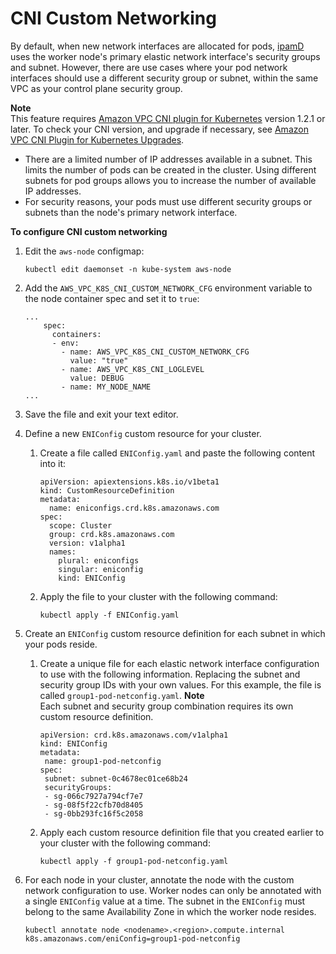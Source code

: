 # CNI Custom Networking<a name="cni-custom-network"></a>

By default, when new network interfaces are allocated for pods, [ipamD](https://github.com/aws/amazon-vpc-cni-k8s/blob/master/docs/cni-proposal.md) uses the worker node's primary elastic network interface's security groups and subnet\. However, there are use cases where your pod network interfaces should use a different security group or subnet, within the same VPC as your control plane security group\.

**Note**  
This feature requires [Amazon VPC CNI plugin for Kubernetes](https://github.com/aws/amazon-vpc-cni-k8s) version 1\.2\.1 or later\. To check your CNI version, and upgrade if necessary, see [Amazon VPC CNI Plugin for Kubernetes Upgrades](cni-upgrades.md)\.
+ There are a limited number of IP addresses available in a subnet\. This limits the number of pods can be created in the cluster\. Using different subnets for pod groups allows you to increase the number of available IP addresses\.
+ For security reasons, your pods must use different security groups or subnets than the node's primary network interface\.

**To configure CNI custom networking**

1. Edit the `aws-node` configmap:

   ```
   kubectl edit daemonset -n kube-system aws-node
   ```

1. Add the `AWS_VPC_K8S_CNI_CUSTOM_NETWORK_CFG` environment variable to the node container spec and set it to `true`:

   ```
   ...
       spec:
         containers:
         - env:
           - name: AWS_VPC_K8S_CNI_CUSTOM_NETWORK_CFG
             value: "true"
           - name: AWS_VPC_K8S_CNI_LOGLEVEL
             value: DEBUG
           - name: MY_NODE_NAME
   ...
   ```

1. Save the file and exit your text editor\.

1. Define a new `ENIConfig` custom resource for your cluster\.

   1. Create a file called `ENIConfig.yaml` and paste the following content into it:

      ```
      apiVersion: apiextensions.k8s.io/v1beta1
      kind: CustomResourceDefinition
      metadata:
        name: eniconfigs.crd.k8s.amazonaws.com
      spec:
        scope: Cluster
        group: crd.k8s.amazonaws.com
        version: v1alpha1
        names:
          plural: eniconfigs
          singular: eniconfig
          kind: ENIConfig
      ```

   1. Apply the file to your cluster with the following command:

      ```
      kubectl apply -f ENIConfig.yaml
      ```

1. Create an `ENIConfig` custom resource definition for each subnet in which your pods reside\.

   1. Create a unique file for each elastic network interface configuration to use with the following information\. Replacing the subnet and security group IDs with your own values\. For this example, the file is called `group1-pod-netconfig.yaml`\.
**Note**  
Each subnet and security group combination requires its own custom resource definition\.

      ```
      apiVersion: crd.k8s.amazonaws.com/v1alpha1
      kind: ENIConfig
      metadata:
       name: group1-pod-netconfig
      spec:
       subnet: subnet-0c4678ec01ce68b24
       securityGroups:
       - sg-066c7927a794cf7e7
       - sg-08f5f22cfb70d8405
       - sg-0bb293fc16f5c2058
      ```

   1. Apply each custom resource definition file that you created earlier to your cluster with the following command:

      ```
      kubectl apply -f group1-pod-netconfig.yaml
      ```

1. For each node in your cluster, annotate the node with the custom network configuration to use\. Worker nodes can only be annotated with a single `ENIConfig` value at a time\. The subnet in the `ENIConfig` must belong to the same Availability Zone in which the worker node resides\.

   ```
   kubectl annotate node <nodename>.<region>.compute.internal k8s.amazonaws.com/eniConfig=group1-pod-netconfig
   ```